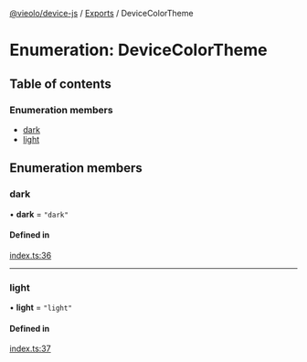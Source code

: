 [@vieolo/device-js](../README.md) / [Exports](../modules.md) / DeviceColorTheme

# Enumeration: DeviceColorTheme

## Table of contents

### Enumeration members

- [dark](DeviceColorTheme.md#dark)
- [light](DeviceColorTheme.md#light)

## Enumeration members

### dark

• **dark** = `"dark"`

#### Defined in

[index.ts:36](https://github.com/Vieolo/device-js/blob/ded6b89/src/index.ts#L36)

___

### light

• **light** = `"light"`

#### Defined in

[index.ts:37](https://github.com/Vieolo/device-js/blob/ded6b89/src/index.ts#L37)
